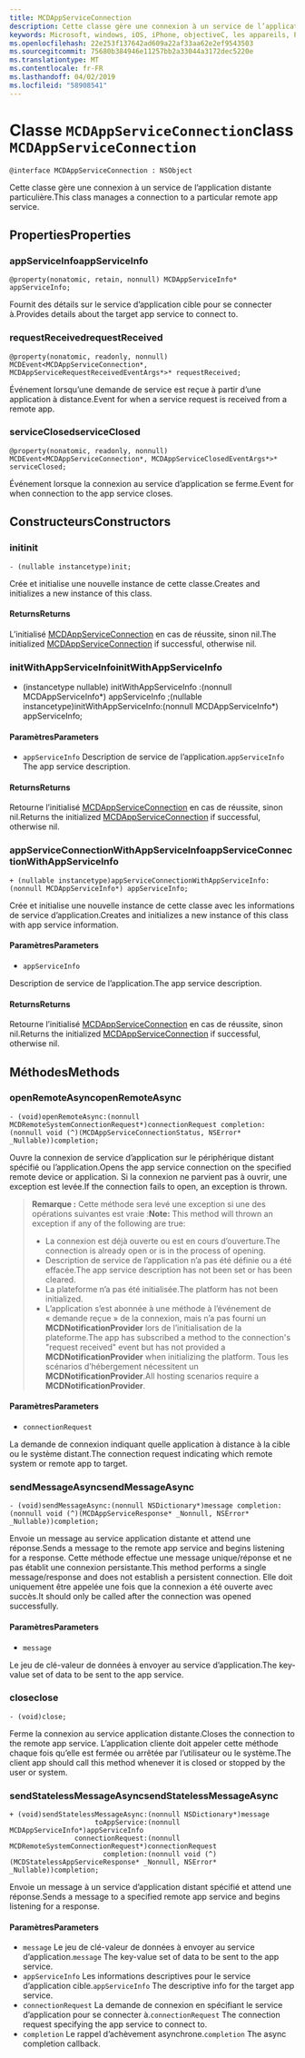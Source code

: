 ```yaml
---
title: MCDAppServiceConnection
description: Cette classe gère une connexion à un service de l’application distante particulière.
keywords: Microsoft, windows, iOS, iPhone, objectiveC, les appareils, Project Rome connectés
ms.openlocfilehash: 22e253f137642ad609a22af33aa62e2ef9543503
ms.sourcegitcommit: 75680b384946e11257bb2a33044a3172dec5220e
ms.translationtype: MT
ms.contentlocale: fr-FR
ms.lasthandoff: 04/02/2019
ms.locfileid: "58908541"
---
```

# <a name="class-mcdappserviceconnection"></a><span data-ttu-id="3a126-104">Classe `MCDAppServiceConnection`</span><span class="sxs-lookup"><span data-stu-id="3a126-104">class `MCDAppServiceConnection`</span></span>

```
@interface MCDAppServiceConnection : NSObject
```
<span data-ttu-id="3a126-105">Cette classe gère une connexion à un service de l’application distante particulière.</span><span class="sxs-lookup"><span data-stu-id="3a126-105">This class manages a connection to a particular remote app service.</span></span>

## <a name="properties"></a><span data-ttu-id="3a126-106">Properties</span><span class="sxs-lookup"><span data-stu-id="3a126-106">Properties</span></span>

### <a name="appserviceinfo"></a><span data-ttu-id="3a126-107">appServiceInfo</span><span class="sxs-lookup"><span data-stu-id="3a126-107">appServiceInfo</span></span>
`@property(nonatomic, retain, nonnull) MCDAppServiceInfo* appServiceInfo;`

<span data-ttu-id="3a126-108">Fournit des détails sur le service d’application cible pour se connecter à.</span><span class="sxs-lookup"><span data-stu-id="3a126-108">Provides details about the target app service to connect to.</span></span>

### <a name="requestreceived"></a><span data-ttu-id="3a126-109">requestReceived</span><span class="sxs-lookup"><span data-stu-id="3a126-109">requestReceived</span></span> 
`@property(nonatomic, readonly, nonnull) MCDEvent<MCDAppServiceConnection*, MCDAppServiceRequestReceivedEventArgs*>* requestReceived;`

<span data-ttu-id="3a126-110">Événement lorsqu’une demande de service est reçue à partir d’une application à distance.</span><span class="sxs-lookup"><span data-stu-id="3a126-110">Event for when a service request is received from a remote app.</span></span>

### <a name="serviceclosed"></a><span data-ttu-id="3a126-111">serviceClosed</span><span class="sxs-lookup"><span data-stu-id="3a126-111">serviceClosed</span></span> 
`@property(nonatomic, readonly, nonnull) MCDEvent<MCDAppServiceConnection*, MCDAppServiceClosedEventArgs*>* serviceClosed;`

<span data-ttu-id="3a126-112">Événement lorsque la connexion au service d’application se ferme.</span><span class="sxs-lookup"><span data-stu-id="3a126-112">Event for when connection to the app service closes.</span></span>

## <a name="constructors"></a><span data-ttu-id="3a126-113">Constructeurs</span><span class="sxs-lookup"><span data-stu-id="3a126-113">Constructors</span></span>

### <a name="init"></a><span data-ttu-id="3a126-114">init</span><span class="sxs-lookup"><span data-stu-id="3a126-114">init</span></span>
`- (nullable instancetype)init;`

<span data-ttu-id="3a126-115">Crée et initialise une nouvelle instance de cette classe.</span><span class="sxs-lookup"><span data-stu-id="3a126-115">Creates and initializes a new instance of this class.</span></span>

#### <a name="returns"></a><span data-ttu-id="3a126-116">Returns</span><span class="sxs-lookup"><span data-stu-id="3a126-116">Returns</span></span>
<span data-ttu-id="3a126-117">L’initialisé [MCDAppServiceConnection](MCDAppServiceConnection.md) en cas de réussite, sinon nil.</span><span class="sxs-lookup"><span data-stu-id="3a126-117">The initialized [MCDAppServiceConnection](MCDAppServiceConnection.md) if successful, otherwise nil.</span></span>

### <a name="initwithappserviceinfo"></a><span data-ttu-id="3a126-118">initWithAppServiceInfo</span><span class="sxs-lookup"><span data-stu-id="3a126-118">initWithAppServiceInfo</span></span>
- <span data-ttu-id="3a126-119">(instancetype nullable) initWithAppServiceInfo :(nonnull MCDAppServiceInfo\*) appServiceInfo ;</span><span class="sxs-lookup"><span data-stu-id="3a126-119">(nullable instancetype)initWithAppServiceInfo:(nonnull MCDAppServiceInfo\*) appServiceInfo;</span></span>

#### <a name="parameters"></a><span data-ttu-id="3a126-120">Paramètres</span><span class="sxs-lookup"><span data-stu-id="3a126-120">Parameters</span></span>
* <span data-ttu-id="3a126-121">`appServiceInfo` Description de service de l’application.</span><span class="sxs-lookup"><span data-stu-id="3a126-121">`appServiceInfo` The app service description.</span></span>

#### <a name="returns"></a><span data-ttu-id="3a126-122">Returns</span><span class="sxs-lookup"><span data-stu-id="3a126-122">Returns</span></span>
<span data-ttu-id="3a126-123">Retourne l’initialisé [MCDAppServiceConnection](MCDAppServiceConnection.md) en cas de réussite, sinon nil.</span><span class="sxs-lookup"><span data-stu-id="3a126-123">Returns the initialized [MCDAppServiceConnection](MCDAppServiceConnection.md) if successful, otherwise nil.</span></span>

### <a name="appserviceconnectionwithappserviceinfo"></a><span data-ttu-id="3a126-124">appServiceConnectionWithAppServiceInfo</span><span class="sxs-lookup"><span data-stu-id="3a126-124">appServiceConnectionWithAppServiceInfo</span></span>
`+ (nullable instancetype)appServiceConnectionWithAppServiceInfo:(nonnull MCDAppServiceInfo*) appServiceInfo;`

<span data-ttu-id="3a126-125">Crée et initialise une nouvelle instance de cette classe avec les informations de service d’application.</span><span class="sxs-lookup"><span data-stu-id="3a126-125">Creates and initializes a new instance of this class with app service information.</span></span>

#### <a name="parameters"></a><span data-ttu-id="3a126-126">Paramètres</span><span class="sxs-lookup"><span data-stu-id="3a126-126">Parameters</span></span>
* `appServiceInfo` 

<span data-ttu-id="3a126-127">Description de service de l’application.</span><span class="sxs-lookup"><span data-stu-id="3a126-127">The app service description.</span></span>

#### <a name="returns"></a><span data-ttu-id="3a126-128">Returns</span><span class="sxs-lookup"><span data-stu-id="3a126-128">Returns</span></span>
<span data-ttu-id="3a126-129">Retourne l’initialisé [MCDAppServiceConnection](MCDAppServiceConnection.md) en cas de réussite, sinon nil.</span><span class="sxs-lookup"><span data-stu-id="3a126-129">Returns the initialized [MCDAppServiceConnection](MCDAppServiceConnection.md) if successful, otherwise nil.</span></span>

## <a name="methods"></a><span data-ttu-id="3a126-130">Méthodes</span><span class="sxs-lookup"><span data-stu-id="3a126-130">Methods</span></span>

### <a name="openremoteasync"></a><span data-ttu-id="3a126-131">openRemoteAsync</span><span class="sxs-lookup"><span data-stu-id="3a126-131">openRemoteAsync</span></span>
`- (void)openRemoteAsync:(nonnull MCDRemoteSystemConnectionRequest*)connectionRequest completion:(nonnull void (^)(MCDAppServiceConnectionStatus, NSError* _Nullable))completion;`

<span data-ttu-id="3a126-132">Ouvre la connexion de service d’application sur le périphérique distant spécifié ou l’application.</span><span class="sxs-lookup"><span data-stu-id="3a126-132">Opens the app service connection on the specified remote device or application.</span></span> <span data-ttu-id="3a126-133">Si la connexion ne parvient pas à ouvrir, une exception est levée.</span><span class="sxs-lookup"><span data-stu-id="3a126-133">If the connection fails to open, an exception is thrown.</span></span>

><span data-ttu-id="3a126-134">**Remarque :** Cette méthode sera levé une exception si une des opérations suivantes est vraie :</span><span class="sxs-lookup"><span data-stu-id="3a126-134">**Note:** This method will thrown an exception if any of the following are true:</span></span>
> * <span data-ttu-id="3a126-135">La connexion est déjà ouverte ou est en cours d’ouverture.</span><span class="sxs-lookup"><span data-stu-id="3a126-135">The connection is already open or is in the process of opening.</span></span>
> * <span data-ttu-id="3a126-136">Description de service de l’application n’a pas été définie ou a été effacée.</span><span class="sxs-lookup"><span data-stu-id="3a126-136">The app service description has not been set or has been cleared.</span></span>
> * <span data-ttu-id="3a126-137">La plateforme n’a pas été initialisée.</span><span class="sxs-lookup"><span data-stu-id="3a126-137">The platform has not been initialized.</span></span>
> * <span data-ttu-id="3a126-138">L’application s’est abonnée à une méthode à l’événement de « demande reçue » de la connexion, mais n’a pas fourni un **MCDNotificationProvider** lors de l’initialisation de la plateforme.</span><span class="sxs-lookup"><span data-stu-id="3a126-138">The app has subscribed a method to the connection's "request received" event but has not provided a **MCDNotificationProvider** when initializing the platform.</span></span> <span data-ttu-id="3a126-139">Tous les scénarios d’hébergement nécessitent un **MCDNotificationProvider**.</span><span class="sxs-lookup"><span data-stu-id="3a126-139">All hosting scenarios require a **MCDNotificationProvider**.</span></span>

#### <a name="parameters"></a><span data-ttu-id="3a126-140">Paramètres</span><span class="sxs-lookup"><span data-stu-id="3a126-140">Parameters</span></span>
* `connectionRequest` 

<span data-ttu-id="3a126-141">La demande de connexion indiquant quelle application à distance à la cible ou le système distant.</span><span class="sxs-lookup"><span data-stu-id="3a126-141">The connection request indicating which remote system or remote app to target.</span></span>

### <a name="sendmessageasync"></a><span data-ttu-id="3a126-142">sendMessageAsync</span><span class="sxs-lookup"><span data-stu-id="3a126-142">sendMessageAsync</span></span>
`- (void)sendMessageAsync:(nonnull NSDictionary*)message completion:(nonnull void (^)(MCDAppServiceResponse* _Nonnull, NSError* _Nullable))completion;`

<span data-ttu-id="3a126-143">Envoie un message au service application distante et attend une réponse.</span><span class="sxs-lookup"><span data-stu-id="3a126-143">Sends a message to the remote app service and begins listening for a response.</span></span>  <span data-ttu-id="3a126-144">Cette méthode effectue une message unique/réponse et ne pas établit une connexion persistante.</span><span class="sxs-lookup"><span data-stu-id="3a126-144">This method performs a single message/response and does not establish a persistent connection.</span></span>  <span data-ttu-id="3a126-145">Elle doit uniquement être appelée une fois que la connexion a été ouverte avec succès.</span><span class="sxs-lookup"><span data-stu-id="3a126-145">It should only be called after the connection was opened successfully.</span></span>

#### <a name="parameters"></a><span data-ttu-id="3a126-146">Paramètres</span><span class="sxs-lookup"><span data-stu-id="3a126-146">Parameters</span></span>
* `message` 

<span data-ttu-id="3a126-147">Le jeu de clé-valeur de données à envoyer au service d’application.</span><span class="sxs-lookup"><span data-stu-id="3a126-147">The key-value set of data to be sent to the app service.</span></span>

### <a name="close"></a><span data-ttu-id="3a126-148">close</span><span class="sxs-lookup"><span data-stu-id="3a126-148">close</span></span>
`- (void)close;`

<span data-ttu-id="3a126-149">Ferme la connexion au service application distante.</span><span class="sxs-lookup"><span data-stu-id="3a126-149">Closes the connection to the remote app service.</span></span> <span data-ttu-id="3a126-150">L’application cliente doit appeler cette méthode chaque fois qu’elle est fermée ou arrêtée par l’utilisateur ou le système.</span><span class="sxs-lookup"><span data-stu-id="3a126-150">The client app should call this method whenever it is closed or stopped by the user or system.</span></span>

### <a name="sendstatelessmessageasync"></a><span data-ttu-id="3a126-151">sendStatelessMessageAsync</span><span class="sxs-lookup"><span data-stu-id="3a126-151">sendStatelessMessageAsync</span></span>
```
+ (void)sendStatelessMessageAsync:(nonnull NSDictionary*)message
                     toAppService:(nonnull MCDAppServiceInfo*)appServiceInfo
                connectionRequest:(nonnull MCDRemoteSystemConnectionRequest*)connectionRequest
                       completion:(nonnull void (^)(MCDStatelessAppServiceResponse* _Nonnull, NSError* _Nullable))completion;
```

<span data-ttu-id="3a126-152">Envoie un message à un service d’application distant spécifié et attend une réponse.</span><span class="sxs-lookup"><span data-stu-id="3a126-152">Sends a message to a specified remote app service and begins listening for a response.</span></span>

#### <a name="parameters"></a><span data-ttu-id="3a126-153">Paramètres</span><span class="sxs-lookup"><span data-stu-id="3a126-153">Parameters</span></span>
* <span data-ttu-id="3a126-154">`message` Le jeu de clé-valeur de données à envoyer au service d’application.</span><span class="sxs-lookup"><span data-stu-id="3a126-154">`message` The key-value set of data to be sent to the app service.</span></span>
* <span data-ttu-id="3a126-155">`appServiceInfo` Les informations descriptives pour le service d’application cible.</span><span class="sxs-lookup"><span data-stu-id="3a126-155">`appServiceInfo` The descriptive info for the target app service.</span></span>
* <span data-ttu-id="3a126-156">`connectionRequest` La demande de connexion en spécifiant le service d’application pour se connecter à.</span><span class="sxs-lookup"><span data-stu-id="3a126-156">`connectionRequest` The connection request specifying the app service to connect to.</span></span>
* <span data-ttu-id="3a126-157">`completion` Le rappel d’achèvement asynchrone.</span><span class="sxs-lookup"><span data-stu-id="3a126-157">`completion` The async completion callback.</span></span>